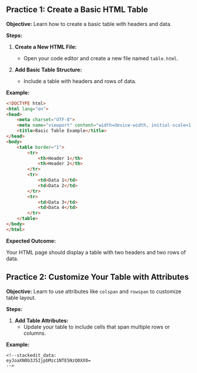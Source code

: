 ## **Practice 1: Create a Basic HTML Table**

**Objective:** Learn how to create a basic table with headers and data.

**Steps:**

1.  **Create a New HTML File:**
    
    -   Open your code editor and create a new file named `table.html`.
2.  **Add Basic Table Structure:**
    
    -   Include a table with headers and rows of data.

**Example:**
```html
<!DOCTYPE html>
<html lang="en">
<head>
    <meta charset="UTF-8">
    <meta name="viewport" content="width=device-width, initial-scale=1.0">
    <title>Basic Table Example</title>
</head>
<body>
    <table border="1">
        <tr>
            <th>Header 1</th>
            <th>Header 2</th>
        </tr>
        <tr>
            <td>Data 1</td>
            <td>Data 2</td>
        </tr>
        <tr>
            <td>Data 3</td>
            <td>Data 4</td>
        </tr>
    </table>
</body>
</html>
```
**Expected Outcome:**

Your HTML page should display a table with two headers and two rows of data.

## **Practice 2: Customize Your Table with Attributes**

**Objective:** Learn to use attributes like `colspan` and `rowspan` to customize table layout.

**Steps:**

1.  **Add Table Attributes:**
    -   Update your table to include cells that span multiple rows or columns.

**Example:**
```ht
<!--stackedit_data:
eyJoaXN0b3J5IjpbMzc1NTE5NzQ0XX0=
-->